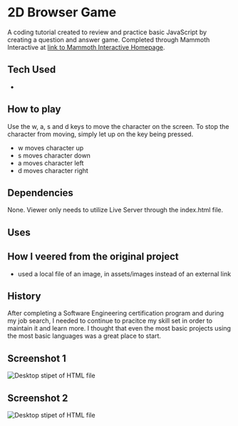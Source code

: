 # 2D Browser Game

A coding tutorial created to review and practice basic JavaScript by creating a question and answer game. Completed through Mammoth Interactive at [link to Mammoth Interactive Homepage](https://training.mammothinteractive.com/courses).

## Tech Used
- 

## How to play
Use the w, a, s and d keys to move the character on the screen. To stop the character from moving, simply let up on the key being pressed.
- w moves character up
- s moves character down
- a moves character left
- d moves character right

## Dependencies
None. Viewer only needs to utilize Live Server through the index.html file.

## Uses


## How I veered from the original project
- used a local file of an image, in assets/images instead of an external link

## History
After completing a Software Engineering certification program and during my job search, I needed to continue to pracitce my skill set in order to maintain it and learn more. I thought that even the most basic projects using the most basic languages was a great place to start.

## Screenshot 1
![Desktop stipet of HTML file](assests/images/JSGame1.png)

## Screenshot 2
![Desktop stipet of HTML file](assests/images/JSGame2.png)
